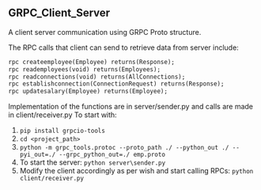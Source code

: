 ## GRPC_Client_Server
A client server communication using  GRPC Proto structure.

The RPC calls that client can send to retrieve data from server include:
```proto
rpc createemployee(Employee) returns(Response);
rpc reademployees(void) returns(Employees);
rpc readconnections(void) returns(AllConnections);
rpc establishconnection(ConnectionRequest) returns(Response);
rpc updatesalary(Employee) returns(Employee);
```
Implementation of the functions are in server/sender.py and calls are made in client/receiver.py
To start with:
1. `pip install grpcio-tools`
2. `cd <project_path>`
3. `python -m grpc_tools.protoc --proto_path ./ --python_out ./ --pyi_out=./ --grpc_python_out=./ emp.proto`
4. To start the server: `python server\sender.py`
5. Modify the client accordingly as per wish and start calling RPCs: `python client/receiver.py`
